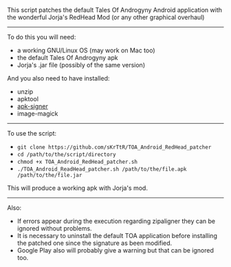 This script patches the default Tales Of Androgyny Android application with the wonderful Jorja's RedHead Mod (or any other graphical overhaul)
___
To do this you will need:
* a working GNU/Linux OS (may work on Mac too)
* the default Tales Of Androgyny apk
* Jorja's .jar file (possibly of the same version)

And you also need to have installed:
* unzip
* apktool
* [apk-signer](https://github.com/beevelop/apk-signer)
* image-magick
___
To use the script:
* `git clone https://github.com/sKrTtR/TOA_Android_RedHead_patcher`
* `cd /path/to/the/script/directory`
* `chmod +x TOA_Android_RedHead_patcher.sh`
* `./TOA_Android_ReadHead_patcher.sh /path/to/the/file.apk /path/to/the/file.jar`

This will produce a working apk with Jorja's mod.
___
Also:
* If errors appear during the execution regarding zipaligner they can be ignored without problems.
* It is necessary to uninstall the default TOA application before installing the patched one since the signature as been modified.
* Google Play also will probably give a warning but that can be ignored too.



